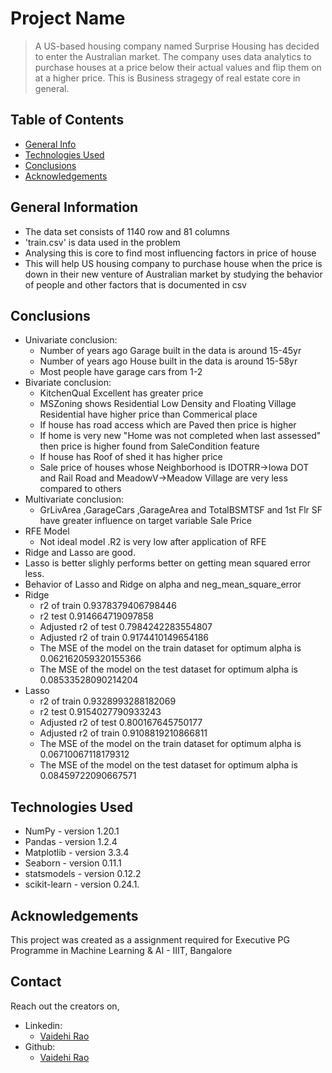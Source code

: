 # Project Name
> A US-based housing company named Surprise Housing has decided to enter the Australian market. The company uses data analytics to purchase houses at a price below their actual values and flip them on at a higher price. 
> This is Business stragegy of real estate core in general.


## Table of Contents
* [General Info](#general-information)
* [Technologies Used](#technologies-used)
* [Conclusions](#conclusions)
* [Acknowledgements](#acknowledgements)

<!-- You can include any other section that is pertinent to your problem -->

## General Information
- The data set consists of 1140 row and 81 columns
- 'train.csv' is data used in the problem
- Analysing this is core to find most influencing factors in price of house 
- This will help US housing company to purchase house when the price is down in their new venture of Australian market by studying the behavior of people and other factors that is documented in csv


<!-- You don't have to answer all the questions - just the ones relevant to your project. -->

## Conclusions
- Univariate conclusion:
   - Number of years ago Garage built in the data is around 15-45yr
   - Number of years ago House built in the data is around 15-58yr
   - Most people have garage cars from 1-2
- Bivariate conclusion:
   - KitchenQual Excellent has greater price
   - MSZoning shows Residential Low Density and Floating Village Residential have higher price than Commerical place
   - If house has road access which are Paved then price is higher
   - If home is very new "Home was not completed when last assessed" then price is higher found from SaleCondition feature
   - If house has Roof of shed it has higher price
   - Sale price of houses whose Neighborhood is IDOTRR->Iowa DOT and Rail Road and MeadowV->Meadow Village are very less compared to others
- Multivariate conclusion:
  - GrLivArea ,GarageCars ,GarageArea and TotalBSMTSF and 1st Flr SF have greater influence on target variable Sale Price
- RFE Model
  - Not ideal model .R2 is very low after application of RFE 
- Ridge and Lasso are good.
- Lasso is better slighly performs better on getting mean squared error less.
- Behavior of Lasso and Ridge on alpha and neg_mean_square_error
- Ridge
    - r2 of train 0.9378379406798446
    - r2 test  0.914664719097858
    - Adjusted r2 of test 0.7984242283554807
    - Adjusted r2 of train 0.9174410149654186
    - The MSE of the model on the train dataset for optimum alpha is 0.062162059320155366
    - The MSE of the model on the test dataset for optimum alpha is 0.08533528090214204</b>
- Lasso
     - r2 of train 0.9328993288182069
     - r2 test  0.9154027790933243
     - Adjusted r2 of test 0.800167645750177
     - Adjusted r2 of train 0.9108819210866811
     - The MSE of the model on the train dataset for optimum alpha is 0.06710067118179312
     - The MSE of the model on the test dataset for optimum alpha is 0.08459722090667571</b>
 

<!-- You don't have to answer all the questions - just the ones relevant to your project. -->


## Technologies Used
- NumPy - version 1.20.1
- Pandas - version 1.2.4
- Matplotlib - version 3.3.4
- Seaborn - version 0.11.1
- statsmodels - version 0.12.2
- scikit-learn - version 0.24.1.

<!-- As the libraries versions keep on changing, it is recommended to mention the version of library used in this project -->

## Acknowledgements
This project was created as a assignment required for Executive PG Programme in Machine Learning & AI - IIIT, Bangalore


## Contact
Reach out the creators on,
- Linkedin:
    - [Vaidehi Rao](https://www.linkedin.com/in/vaidehi-u-026a09150/)
- Github:
    - [Vaidehi Rao](https://github.com/vaidehiu)  
